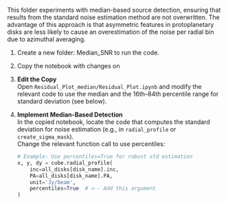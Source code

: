 This folder experiments with median-based source detection, ensuring that results from the standard noise estimation method are not overwritten. The advantage of this approach is that asymmetric features in protoplanetary disks are less likely to cause an overestimation of the noise per radial bin due to azimuthal averaging.


1. Create a new folder: Median_SNR to run the code.

2. Copy the notebook with changes on 

3. **Edit the Copy**  
   Open `Residual_Plot_median/Residual_Plot.ipynb` and modify the relevant code to use the median and the 16th–84th percentile range for standard deviation (see below).

4. **Implement Median-Based Detection**  
   In the copied notebook, locate the code that computes the standard deviation for noise estimation (e.g., in `radial_profile` or `create_sigma_mask`).  
   Change the relevant function call to use percentiles:
   ```python
   # Example: Use percentiles=True for robust std estimation
   x, y, dy = cube.radial_profile(
       inc=all_disks[disk_name].inc,
       PA=all_disks[disk_name].PA,
       unit='Jy/beam',
       percentiles=True  # <-- Add this argument
   )